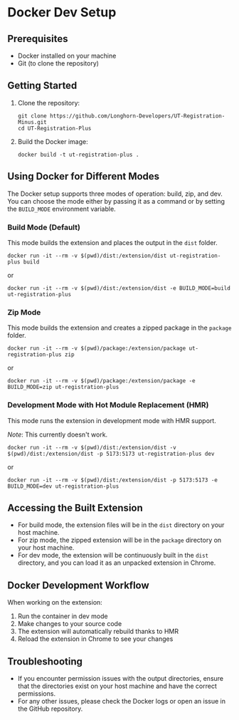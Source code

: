 # Docker Dev Setup

## Prerequisites

-   Docker installed on your machine
-   Git (to clone the repository)

## Getting Started

1. Clone the repository:

    ```
    git clone https://github.com/Longhorn-Developers/UT-Registration-Minus.git
    cd UT-Registration-Plus
    ```

2. Build the Docker image:

    ```
    docker build -t ut-registration-plus .
    ```

## Using Docker for Different Modes

The Docker setup supports three modes of operation: build, zip, and dev. You can choose the mode either by passing it as a command or by setting the `BUILD_MODE` environment variable.

### Build Mode (Default)

This mode builds the extension and places the output in the `dist` folder.

```
docker run -it --rm -v $(pwd)/dist:/extension/dist ut-registration-plus build
```

or

```
docker run -it --rm -v $(pwd)/dist:/extension/dist -e BUILD_MODE=build ut-registration-plus
```

### Zip Mode

This mode builds the extension and creates a zipped package in the `package` folder.

```
docker run -it --rm -v $(pwd)/package:/extension/package ut-registration-plus zip
```

or

```
docker run -it --rm -v $(pwd)/package:/extension/package -e BUILD_MODE=zip ut-registration-plus
```

### Development Mode with Hot Module Replacement (HMR)

This mode runs the extension in development mode with HMR support.

_Note_: This currently doesn't work.

```
docker run -it --rm -v $(pwd)/dist:/extension/dist -v $(pwd)/dist:/extension/dist -p 5173:5173 ut-registration-plus dev
```

or

```
docker run -it --rm -v $(pwd)/dist:/extension/dist -p 5173:5173 -e BUILD_MODE=dev ut-registration-plus
```

## Accessing the Built Extension

-   For build mode, the extension files will be in the `dist` directory on your host machine.
-   For zip mode, the zipped extension will be in the `package` directory on your host machine.
-   For dev mode, the extension will be continuously built in the `dist` directory, and you can load it as an unpacked extension in Chrome.

## Docker Development Workflow

When working on the extension:

1. Run the container in dev mode
2. Make changes to your source code
3. The extension will automatically rebuild thanks to HMR
4. Reload the extension in Chrome to see your changes

## Troubleshooting

-   If you encounter permission issues with the output directories, ensure that the directories exist on your host machine and have the correct permissions.
-   For any other issues, please check the Docker logs or open an issue in the GitHub repository.
